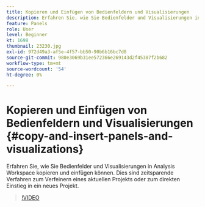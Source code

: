 ```yaml
---
title: Kopieren und Einfügen von Bedienfeldern und Visualisierungen
description: Erfahren Sie, wie Sie Bedienfelder und Visualisierungen in Analysis Workspace kopieren und einfügen
feature: Panels
role: User
level: Beginner
kt: 1698
thumbnail: 23230.jpg
exl-id: 972d49a3-af5e-4f57-bb50-90b6b16bc7d8
source-git-commit: 980e3069b31ee572366e269143d2f45387f2b682
workflow-type: tm+mt
source-wordcount: '54'
ht-degree: 0%

---
```


# Kopieren und Einfügen von Bedienfeldern und Visualisierungen {#copy-and-insert-panels-and-visualizations}

Erfahren Sie, wie Sie Bedienfelder und Visualisierungen in Analysis Workspace kopieren und einfügen können. Dies sind zeitsparende Verfahren zum Verfeinern eines aktuellen Projekts oder zum direkten Einstieg in ein neues Projekt.

>[!VIDEO](https://video.tv.adobe.com/v/23230/?quality=12&learn=on)
